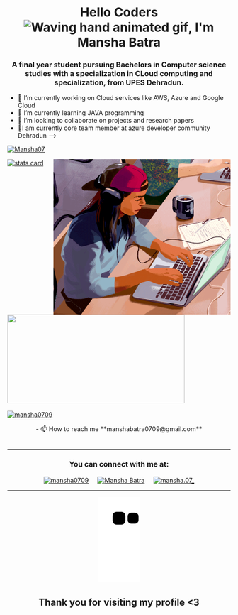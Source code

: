 
<h1 align="center">Hello Coders<img src="https://raw.githubusercontent.com/nixin72/nixin72/master/wave.gif" 
         alt="Waving hand animated gif"
         height="45"
         width="45" />, I'm Mansha Batra</h1>
<h3 align="center">
A final year student pursuing Bachelors in Computer science studies with a specialization in CLoud computing and specialization, from UPES Dehradun.
</h3>



- 🔭 I’m currently working on Cloud services like AWS, Azure and Google Cloud
- 🌱 I’m currently learning JAVA programming 
- 👯 I’m looking to collaborate on projects and research papers 
- 🌸I am currently core team member at azure developer community Dehradun
--><a href="https://github.com/Mansha07">
<p align="left"><img src="https://komarev.com/ghpvc/?username=Mansha07&label=Profile%20views&color=0e75b6&style=flat" alt="Mansha07" /> </p>
<p></a>
<a align= "center" href="https://github.com/Mansha07">
<img alt= "stats card" height="200px" width="400" src="https://github-readme-streak-stats.herokuapp.com/?user=Mansha07&theme=radical">
<img align="right" height="350" width="400" src="https://github.com/Mansha07/Mansha07/blob/main/auto-draft-16.gif" /> </a>
</p>
<img height="200px" width="400" src="https://github-readme-stats.vercel.app/api?username=Mansha07&count_private=true&theme=radical&show_icons=true" />

<p align="left"> <a href="https://twitter.com/mansha0709" target="blank"><img src="https://img.shields.io/twitter/follow/mansha0709?logo=twitter&style=for-the-badge" alt="mansha0709" /></a> </p>
<p align="center">
 - 📫 How to reach me **manshabatra0709@gmail.com**
<br><br>
<hr>

<h3 align="center">You can connect with me at:</h3>
<p align="center">
<a href="https://twitter.com/mansha0709" target="blank"><img align="center" src="https://img.icons8.com/cute-clipart/64/000000/twitter.png" alt="mansha0709" height="50" width="50" /></a> &nbsp;&nbsp;&nbsp;
<a href="https://www.linkedin.com/in/mansha-7a9n/" target="blank"><img align="center" src="https://img.icons8.com/cute-clipart/64/000000/linkedin.png" alt="Mansha Batra" height="50" width="50" /></a>&nbsp;&nbsp;&nbsp;&nbsp;
<a href="https://instagram.com/mansha.07_" target="blank"><img align="center" src="https://img.icons8.com/cute-clipart/64/000000/instagram-new.png" alt="mansha.07_" height="50" width="50" /></a>
</p>
<hr>

<p align="center">
  <img src="https://github.com/Mansha07/Mansha07/raw/output/github-contribution-grid-snake.svg" alt="snake"></center>
</p>
<h2 align="center">Thank you for visiting my profile <3</h2>
